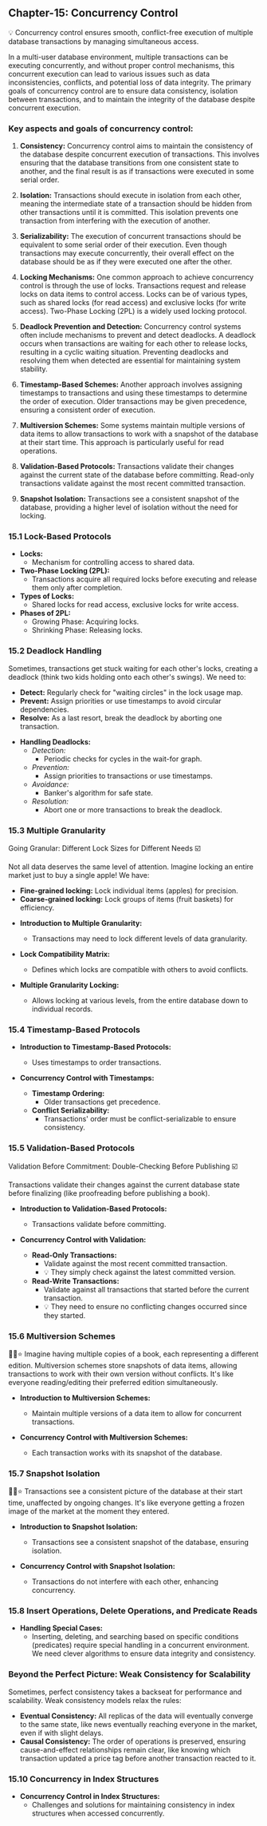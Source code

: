 ## Chapter-15: Concurrency Control

💡 Concurrency control ensures smooth, conflict-free execution of multiple database transactions by managing simultaneous access.

In a multi-user database environment, multiple transactions can be executing concurrently, and without proper control mechanisms, this concurrent execution can lead to various issues such as data inconsistencies, conflicts, and potential loss of data integrity. The primary goals of concurrency control are to ensure data consistency, isolation between transactions, and to maintain the integrity of the database despite concurrent execution.

### Key aspects and goals of concurrency control:

1. **Consistency:** Concurrency control aims to maintain the consistency of the database despite concurrent execution of transactions. This involves ensuring that the database transitions from one consistent state to another, and the final result is as if transactions were executed in some serial order.

2. **Isolation:** Transactions should execute in isolation from each other, meaning the intermediate state of a transaction should be hidden from other transactions until it is committed. This isolation prevents one transaction from interfering with the execution of another.

3. **Serializability:** The execution of concurrent transactions should be equivalent to some serial order of their execution. Even though transactions may execute concurrently, their overall effect on the database should be as if they were executed one after the other.

5. **Locking Mechanisms:** One common approach to achieve concurrency control is through the use of locks. Transactions request and release locks on data items to control access. Locks can be of various types, such as shared locks (for read access) and exclusive locks (for write access). Two-Phase Locking (2PL) is a widely used locking protocol.

4. **Deadlock Prevention and Detection:** Concurrency control systems often include mechanisms to prevent and detect deadlocks. A deadlock occurs when transactions are waiting for each other to release locks, resulting in a cyclic waiting situation. Preventing deadlocks and resolving them when detected are essential for maintaining system stability.

6. **Timestamp-Based Schemes:** Another approach involves assigning timestamps to transactions and using these timestamps to determine the order of execution. Older transactions may be given precedence, ensuring a consistent order of execution.

7. **Multiversion Schemes:** Some systems maintain multiple versions of data items to allow transactions to work with a snapshot of the database at their start time. This approach is particularly useful for read operations.

8. **Validation-Based Protocols:** Transactions validate their changes against the current state of the database before committing. Read-only transactions validate against the most recent committed transaction.

9.  **Snapshot Isolation:** Transactions see a consistent snapshot of the database, providing a higher level of isolation without the need for locking.

### 15.1 Lock-Based Protocols
  - **Locks:**
    - Mechanism for controlling access to shared data.
  - **Two-Phase Locking (2PL):**
    - Transactions acquire all required locks before executing and release them only after completion.
  - **Types of Locks:**
    - Shared locks for read access, exclusive locks for write access.
  - **Phases of 2PL:**
    - Growing Phase: Acquiring locks.
    - Shrinking Phase: Releasing locks.

### 15.2 Deadlock Handling

Sometimes, transactions get stuck waiting for each other's locks, creating a deadlock (think two kids holding onto each other's swings). We need to:

* **Detect:** Regularly check for "waiting circles" in the lock usage map.
* **Prevent:** Assign priorities or use timestamps to avoid circular dependencies.
* **Resolve:** As a last resort, break the deadlock by aborting one transaction.

- **Handling Deadlocks:**
  - *Detection:*
    - Periodic checks for cycles in the wait-for graph.
  - *Prevention:*
    - Assign priorities to transactions or use timestamps.
  - *Avoidance:*
    - Banker's algorithm for safe state.
  - *Resolution:*
    - Abort one or more transactions to break the deadlock.

### 15.3 Multiple Granularity

Going Granular: Different Lock Sizes for Different Needs ️☑️

Not all data deserves the same level of attention. Imagine locking an entire market just to buy a single apple! We have:

* **Fine-grained locking:** Lock individual items (apples) for precision.
* **Coarse-grained locking:** Lock groups of items (fruit baskets) for efficiency.

- **Introduction to Multiple Granularity:**
  - Transactions may need to lock different levels of data granularity.

- **Lock Compatibility Matrix:**
  - Defines which locks are compatible with others to avoid conflicts.

- **Multiple Granularity Locking:**
  - Allows locking at various levels, from the entire database down to individual records.

### 15.4 Timestamp-Based Protocols

- **Introduction to Timestamp-Based Protocols:**
  - Uses timestamps to order transactions.

- **Concurrency Control with Timestamps:**
  - **Timestamp Ordering:**
    - Older transactions get precedence.
  - **Conflict Serializability:**
    - Transactions' order must be conflict-serializable to ensure consistency.

### 15.5 Validation-Based Protocols

Validation Before Commitment: Double-Checking Before Publishing ☑️

Transactions validate their changes against the current database state before finalizing (like proofreading before publishing a book).

- **Introduction to Validation-Based Protocols:**
  - Transactions validate before committing.

- **Concurrency Control with Validation:**
  - **Read-Only Transactions:**
    - Validate against the most recent committed transaction.
    - 💡 They simply check against the latest committed version.
  - **Read-Write Transactions:**
    - Validate against all transactions that started before the current transaction.
    - 💡 They need to ensure no conflicting changes occurred since they started.

### 15.6 Multiversion Schemes

🤔🍃⭐ Imagine having multiple copies of a book, each representing a different edition. Multiversion schemes store snapshots of data items, allowing transactions to work with their own version without conflicts. It's like everyone reading/editing their preferred edition simultaneously.

- **Introduction to Multiversion Schemes:**
  - Maintain multiple versions of a data item to allow for concurrent transactions.

- **Concurrency Control with Multiversion Schemes:**
  - Each transaction works with its snapshot of the database.

### 15.7 Snapshot Isolation

🤔🍃⭐ Transactions see a consistent picture of the database at their start time, unaffected by ongoing changes. It's like everyone getting a frozen image of the market at the moment they entered.

- **Introduction to Snapshot Isolation:**
  - Transactions see a consistent snapshot of the database, ensuring isolation.

- **Concurrency Control with Snapshot Isolation:**
  - Transactions do not interfere with each other, enhancing concurrency.

### 15.8 Insert Operations, Delete Operations, and Predicate Reads

- **Handling Special Cases:**
  - Inserting, deleting, and searching based on specific conditions (predicates) require special handling in a concurrent environment. We need clever algorithms to ensure data integrity and consistency.

### Beyond the Perfect Picture: Weak Consistency for Scalability 

Sometimes, perfect consistency takes a backseat for performance and scalability. Weak consistency models relax the rules:

* **Eventual Consistency:** All replicas of the data will eventually converge to the same state, like news eventually reaching everyone in the market, even if with slight delays.
* **Causal Consistency:** The order of operations is preserved, ensuring cause-and-effect relationships remain clear, like knowing which transaction updated a price tag before another transaction reacted to it.

### 15.10 Concurrency in Index Structures

- **Concurrency Control in Index Structures:**
  - Challenges and solutions for maintaining consistency in index structures when accessed concurrently.
